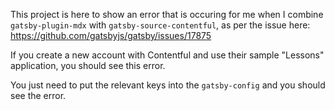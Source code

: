 This project is here to show an error that is occuring for me when I combine `gatsby-plugin-mdx` with `gatsby-source-contentful`, as per the issue here: https://github.com/gatsbyjs/gatsby/issues/17875

If you create a new account with Contentful and use their sample "Lessons" application, you should see this error.

You just need to put the relevant keys into the `gatsby-config` and you should see the error.
